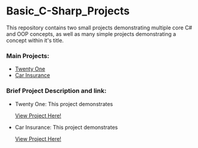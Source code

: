 # Basic_C-Sharp_Projects
This repository contains two small projects demonstrating multiple core C# and OOP concepts, as well as many simple projects demonstrating a concept within it's title.

### Main Projects:

* [Twenty One](#twenty-one)
* [Car Insurance](#car-insurance)


### Brief Project Description and link:

* <a name="twenty-one"></a> Twenty One:
  This project demonstrates 
  
  [View Project Here!](https://github.com/dbalesteri/Basic_C-Sharp_Projects/tree/main/TwentyOne)
  
* <a name="car-insurance"></a> Car Insurance:
  This project demonstrates 
  
  [View Project Here!](https://github.com/dbalesteri/Basic_C-Sharp_Projects/tree/main/CarInsurance)
  
